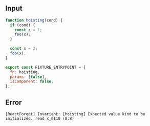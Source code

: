 
## Input

```javascript
function hoisting(cond) {
  if (cond) {
    const x = 1;
    foo(x);
  }

  const x = 2;
  foo(x);
}

export const FIXTURE_ENTRYPOINT = {
  fn: hoisting,
  params: [false],
  isComponent: false,
};

```


## Error

```
[ReactForget] Invariant: [hoisting] Expected value kind to be initialized. read x_0$10 (8:8)
```
          
      